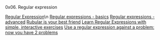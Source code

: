 0x06. Regular expression

[Regular Expression](https://intranet.alxswe.com/concepts/29)\n
[Regular expressions - basics](https://intranet.alxswe.com/rltoken/6VeaVMaugIxcFAwA27TBdQ)
[Regular expressions - advanced](https://intranet.alxswe.com/rltoken/rntjh3-3S86zt0Qy28L10w)
[Rubular is your best friend](https://intranet.alxswe.com/rltoken/RGkVuw1lZ_hoCCbLsiOAhg)
[Learn Regular Expressions with simple, interactive exercises](https://intranet.alxswe.com/rltoken/XsQ6rzS1uy-E6bnswUqIKg)
[Use a regular expression against a problem: now you have 2 problems](https://intranet.alxswe.com/rltoken/Vwm8lpMUGa4x_FBtlyUQ8g)
